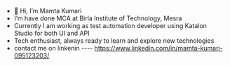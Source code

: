 - 👋 Hi, I’m Mamta Kumari
- I’m have done MCA at Birla Institute of Technology, Mesra
- Currently I am working as test automation developer using Katalon Studio for both UI and API
- Tech enthusiast, always ready to learn and explore new technologies
- contact me on linkenin ---- https://www.linkedin.com/in/mamta-kumari-095123203/

<!---
Mamta149-tech/Mamta149-tech is a ✨ special ✨ repository because its `README.md` (this file) appears on your GitHub profile.
You can click the Preview link to take a look at your changes.
--->
